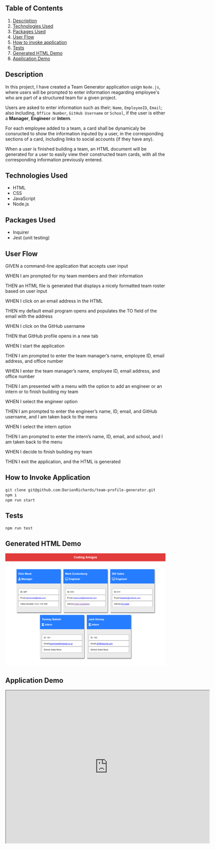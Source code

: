 ## **Table of Contents**

1.  [Description](#introduction)
2.  [Technologies Used](#technologies-used)
3.  [Packages Used](#packages-used)
4.  [User Flow](#user-flow)
5.  [How to invoke application](#how-to-invoke-application)
6.  [Tests](#how-to-test-application)
7.  [Generated HTML Demo](#generate-html-demo)
8.  [Application Demo](#application-demo)

## **Description**

In this project, I have created a Team Generator application usign `Node.js`, where users will be prompted to enter information reagarding employee's who are part of a structured team for a given project.

Users are asked to enter information such as their; `Name`, `EmployeeID`, `Email`; also including, `Office Number`, `GitHub Username` or `School`, if the user is either a **Manager**, **Engineer** or **Intern**.

For each employee added to a team, a card shall be dynamicaly be consructed to show the information inputed by a user, in the corresponding sections of a card, including links to social accounts (if they have any).

When a user is finished building a team, an HTML document will be generated for a user to easily view their constructed team cards, with all the corresponding information previously entered.

## **Technologies Used**

- HTML
- CSS
- JavaScript
- Node.js

## **Packages Used**

- Inquirer
- Jest (unit testing)

## **User Flow**

GIVEN a command-line application that accepts user input

WHEN I am prompted for my team members and their information

THEN an HTML file is generated that displays a nicely formatted team roster based on user input

WHEN I click on an email address in the HTML

THEN my default email program opens and populates the TO field of the email with the address

WHEN I click on the GitHub username

THEN that GitHub profile opens in a new tab

WHEN I start the application

THEN I am prompted to enter the team manager’s name, employee ID, email address, and office number

WHEN I enter the team manager’s name, employee ID, email address, and office number

THEN I am presented with a menu with the option to add an engineer or an intern or to finish building my team

WHEN I select the engineer option

THEN I am prompted to enter the engineer’s name, ID, email, and GitHub username, and I am taken back to the menu

WHEN I select the intern option

THEN I am prompted to enter the intern’s name, ID, email, and school, and I am taken back to the menu

WHEN I decide to finish building my team

THEN I exit the application, and the HTML is generated

## **How to Invoke Application**

```
git clone git@github.com:DarionRichards/team-profile-generator.git
npm i
npm run start
```

## **Tests**

```
npm run test
```

## **Generated HTML Demo**

<img src="./assets/demo/demo.png" />

## **Application Demo**

<iframe src="https://drive.google.com/file/d/1cdibXXy26jrlPuNZggxj6KCs0w5khPvE/preview" width="640" height="480"></iframe>
